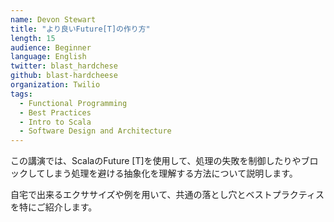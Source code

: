 ```yaml
---
name: Devon Stewart
title: "より良いFuture[T]の作り方"
length: 15
audience: Beginner
language: English
twitter: blast_hardchese
github: blast-hardcheese
organization: Twilio
tags:
  - Functional Programming
  - Best Practices
  - Intro to Scala
  - Software Design and Architecture
---
```

この講演では、ScalaのFuture [T]を使用して、処理の失敗を制御したりやブロックしてしまう処理を避ける抽象化を理解する方法について説明します。 

自宅で出来るエクササイズや例を用いて、共通の落とし穴とベストプラクティスを特にご紹介します。
